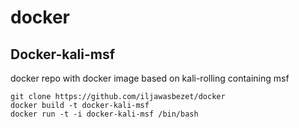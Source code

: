 # docker
## Docker-kali-msf
docker repo with docker image based on kali-rolling containing msf

```
git clone https://github.com/iljawasbezet/docker
docker build -t docker-kali-msf
docker run -t -i docker-kali-msf /bin/bash
```


